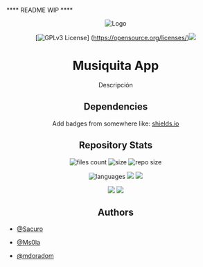 **** README WIP ****

<div align="center">

  ![Logo](https://i.imgur.com/gnFJf40.png)

  [![GPLv3 License](https://img.shields.io/badge/License-GPL%20v3-yellow.svg?style=for-the-badge&logo=appveyor)] (https://opensource.org/licenses/)![](https://img.shields.io/twitter/follow/AppMusiquita?style=for-the-badge&logo=twitter&color=ff69b4)
  
  # Musiquita App

  Descripción
  
  ## Dependencies
  
  Add badges from somewhere like: [shields.io](https://shields.io/)

  ## Repository Stats
  
  ![files count](https://img.shields.io/github/directory-file-count/mdoradom/MusiquitaApp) ![size](https://img.shields.io/github/languages/code-size/mdoradom/MusiquitaApp) ![repo size](https://img.shields.io/github/repo-size/mdoradom/MusiquitaApp)
  
  ![languages](https://img.shields.io/github/languages/count/mdoradom/MusiquitaApp) ![](https://img.shields.io/github/contributors/mdoradom/MusiquitaApp) ![](https://img.shields.io/github/last-commit/mdoradom/MusiquitaApp)
  
  ![](https://img.shields.io/github/stars/mdoradom/MusiquitaApp?style=social) ![](https://img.shields.io/github/watchers/mdoradom/MusiquitaApp?style=social)
  
  ## Authors
  
</div>  

- [@Sacuro](https://www.github.com/Sacuro)

- [@Ms0la](https://www.github.com/Ms0la)

- [@mdoradom](https://www.github.com/mdoradom)
